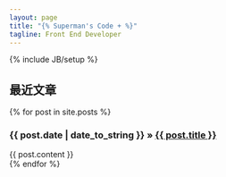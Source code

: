 ```yaml
---
layout: page
title: "{% Superman's Code + %}"
tagline: Front End Developer
---
```

{% include JB/setup %}

## 最近文章


  {% for post in site.posts %}
    <h3><span>{{ post.date | date_to_string }}</span> &raquo; <a href="{{ BASE_PATH }}{{ post.url }}">{{ post.title }}</a></h3>
    <div class="well">
       {{ post.content }}
    </div>
  {% endfor %}



